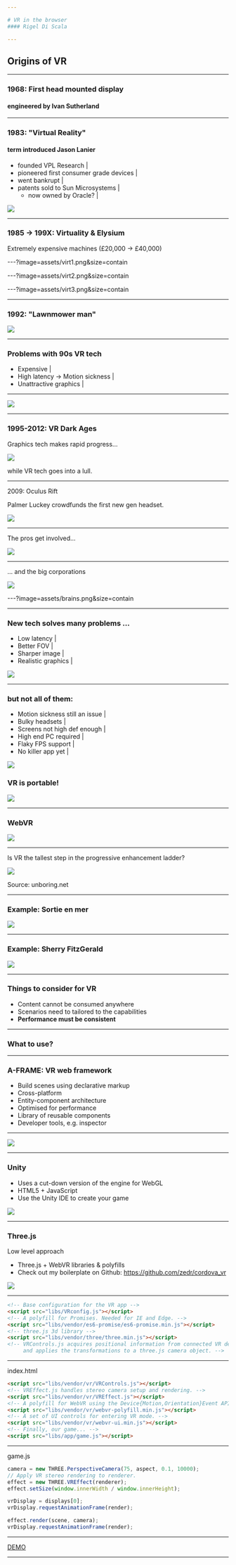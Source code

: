 ```yaml
---

# VR in the browser
#### Rigel Di Scala

---
```


## Origins of VR

---

### 1968: First head mounted display
#### engineered by Ivan Sutherland

---

### 1983: "Virtual Reality"
#### term introduced Jason Lanier
 - founded VPL Research |
 - pioneered first consumer grade devices |
 - went bankrupt |
 - patents sold to Sun Microsystems |
    - now owned by Oracle? |

![](assets/jason.png)

---

### 1985 → 199X: Virtuality & Elysium
Extremely expensive machines (£20,000 → £40,000)

---?image=assets/virt1.png&size=contain

---?image=assets/virt2.png&size=contain

---?image=assets/virt3.png&size=contain

---

### 1992: "Lawnmower man"

![](assets/lawn.png)

---

### Problems with 90s VR tech

 - Expensive |
 - High latency → Motion sickness |
 - Unattractive graphics |

---

![](https://www.youtube.com/embed/v6t69mp0ZhE)

---

### 1995-2012: VR Dark Ages

Graphics tech makes rapid progress...

![](assets/lara.png)

while VR tech goes into a lull.

---

2009: Oculus Rift

Palmer Luckey crowdfunds the first new gen headset.

![](assets/oculus.png)

---

The pros get involved...

![](assets/pros.png)

---

... and the big corporations

![](assets/corps.png)

---?image=assets/brains.png&size=contain

---

### New tech solves many problems ...

 - Low latency |
 - Better FOV |
 - Sharper image |
 - Realistic graphics |

![](assets/solves.png)

---

### but not all of them:

 - Motion sickness still an issue |
 - Bulky headsets |
 - Screens not high def enough |
 - High end PC required |
 - Flaky FPS support |
 - No killer app yet |

![](assets/screendoor.png)

### VR is portable!

![](assets/daydream.png)

---

### WebVR

![](assets/webvrsupport.png)

---

Is VR the tallest step in the progressive enhancement ladder?

![](assets/chain.png)

Source: unboring.net

---

### Example: Sortie en mer

![](assets/sortie.png)

---

### Example: Sherry FitzGerald

![](assets/sherry.png)

---

### Things to consider for VR

 - Content cannot be consumed anywhere
 - Scenarios need to tailored to the capabilities
 - **Performance must be consistent** 

---

### What to use?

---

### A-FRAME: VR web framework

 - Build scenes using declarative markup
 - Cross-platform
 - Entity-component architecture
 - Optimised for performance
 - Library of reusable components
 - Developer tools, e.g. inspector

---

![](https://www.youtube.com/embed/kxrDfX07BGU)

---

### Unity

 - Uses a cut-down version of the engine for WebGL
 - HTML5 + JavaScript
 - Use the Unity IDE to create your game

![](assets/unity.png)

---

### Three.js

Low level approach

 - Three.js + WebVR libraries & polyfills
 - Check out my boilerplate on Github: https://github.com/zedr/cordova_vr

![](assets/cordova.png)

---

```html
<!-- Base configuration for the VR app -->
<script src="libs/VRconfig.js"></script>
<!-- A polyfill for Promises. Needed for IE and Edge. -->
<script src="libs/vendor/es6-promise/es6-promise.min.js"></script>
<!-- three.js 3d library -->
<script src="libs/vendor/three/three.min.js"></script>
<!-- VRControls.js acquires positional information from connected VR devices 
     and applies the transformations to a three.js camera object. -->
```

---

index.html

```html
<script src="libs/vendor/vr/VRControls.js"></script>
<!-- VREffect.js handles stereo camera setup and rendering. -->
<script src="libs/vendor/vr/VREffect.js"></script>
<!-- A polyfill for WebVR using the Device{Motion,Orientation}Event API. -->
<script src="libs/vendor/vr/webvr-polyfill.min.js"></script>
<!-- A set of UI controls for entering VR mode. -->
<script src="libs/vendor/vr/webvr-ui.min.js"></script>
<!-- Finally, our game... -->
<script src="libs/app/game.js"></script>
```

---

game.js

```javascript
camera = new THREE.PerspectiveCamera(75, aspect, 0.1, 10000);
// Apply VR stereo rendering to renderer.
effect = new THREE.VREffect(renderer);
effect.setSize(window.innerWidth / window.innerHeight);
```
```javascript
vrDisplay = displays[0];
vrDisplay.requestAnimationFrame(render);
```
```javascript
effect.render(scene, camera);
vrDisplay.requestAnimationFrame(render);
```
---

[DEMO](https://github.com/zedr/cordova_vr)

---
